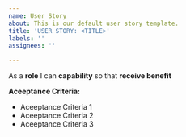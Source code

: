 ```yaml
---
name: User Story
about: This is our default user story template.
title: 'USER STORY: <TITLE>'
labels: ''
assignees: ''

---
```


As a **role** I can **capability** so that **receive benefit**

**Aceeptance Criteria:**
  * Aceeptance Criteria 1
  * Aceeptance Criteria 2 
  * Aceeptance Criteria 3
